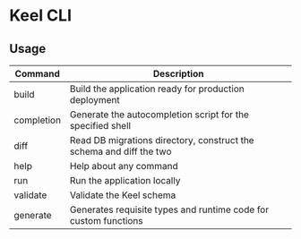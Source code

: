 # Keel CLI



## Usage

| Command    | Description                                                         |
| ---------- | ------------------------------------------------------------------- |
| build      | Build the application ready for production deployment               |
| completion | Generate the autocompletion script for the specified shell          |
| diff       | Read DB migrations directory, construct the schema and diff the two |
| help       | Help about any command                                              |
| run        | Run the application locally                                         |
| validate   | Validate the Keel schema                                            |
| generate   | Generates requisite types and runtime code for custom functions     |

